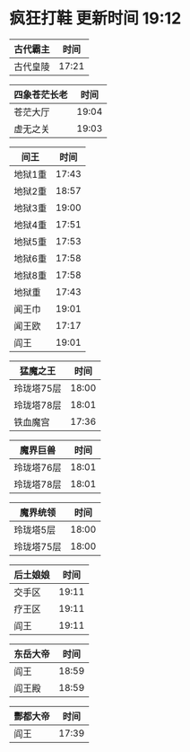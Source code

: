 # 疯狂打鞋 更新时间 19:12

| 古代霸主   | 时间    |
|--------|-------|
| 古代皇陵 | 17:21 |

| 四象苍茫长老   | 时间    |
|--------|-------|
| 苍茫大厅 | 19:04 |
| 虚无之关 | 19:03 |

| 间王   | 时间    |
|--------|-------|
| 地狱1重 | 17:43 |
| 地狱2重 | 18:57 |
| 地狱3重 | 19:00 |
| 地狱4重 | 17:51 |
| 地狱5重 | 17:53 |
| 地狱6重 | 17:58 |
| 地狱8重 | 17:58 |
| 地狱重 | 17:43 |
| 闻王巾 | 19:01 |
| 闻王欧 | 17:17 |
| 阎王 | 19:01 |

| 猛魔之王   | 时间    |
|--------|-------|
| 玲珑塔75层 | 18:00 |
| 玲珑塔78层 | 18:01 |
| 铁血魔宫 | 17:36 |

| 魔界巨兽   | 时间    |
|--------|-------|
| 玲珑塔76层 | 18:01 |
| 玲珑塔78层 | 18:01 |

| 魔界统领   | 时间    |
|--------|-------|
| 玲珑塔5层 | 18:00 |
| 玲珑塔75层 | 18:00 |

| 后土娘娘   | 时间    |
|--------|-------|
| 交手区 | 19:11 |
| 疗王区 | 19:11 |
| 阎王 | 19:11 |

| 东岳大帝   | 时间    |
|--------|-------|
| 阎王 | 18:59 |
| 阎王殿 | 18:59 |

| 酆都大帝   | 时间    |
|--------|-------|
| 阎王 | 17:39 |